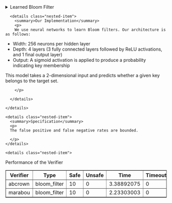 <!--  -->
  <details class="main-item">
    <summary>Learned Bloom Filter</summary>
    <p>
         A bloom filter is a probabilistic data structure that has been widely used in many computer systems. Bloom filters test whether an element (for example, a string) is in a pre-defined set. Bloom filters allow false positives: it may return true for an element that is not in the set. The inputs are being-tested elements, and the outputs are booleans, whether the elements are in the set.
        For more information, check out the <a href="https://dl.acm.org/doi/pdf/10.1145/3183713.3196909">paper</a>.
    </p>
    
    <details class="nested-item">
      <summary>Neural Network</summary>


      <details class="nested-item">
        <summary>Original Paper</summary>
        <p>
The original paper introduces Learned Bloom Filter, a compact replacement for traditional Bloom filters that leverages a binary classifier to distinguish between keys and non-keys. The initial implementation uses a recurrent neural network (GRU) with 16 hidden units and a 32-dimensional character embedding to process string inputs. While the model achieves high classification accuracy, it cannot guarantee zero false negatives. To address this limitation, the final design incorporates an auxiliary Bloom filter to catch any missed keys, thereby ensuring correctness while reducing overall memory consumption.
        </p>
      </details>

      <details class="nested-item">
        <summary>Our Implementation</summary>
        <p>
        We use neural networks to learn Bloom filters. Our architecture is as follows:

  - Width: 256 neurons per hidden layer  
  - Depth: 4 layers (3 fully connected layers followed by ReLU activations, and 1 final output layer)  
  - Output: A sigmoid activation is applied to produce a probability indicating key membership  

This model takes a 2-dimensional input and predicts whether a given key belongs to the target set.




        </p>

      </details>

    </details>

    <details class="nested-item">
      <summary>Specification</summary>
      <p>
      The false positive and false negative rates are bounded.

      </p>
    </details>

    <details class="nested-item">
  <summary>Performance of the Verifier</summary>
  <table border="1">
    <thead>
        <tr>
            <th>Verifier</th>
            <th>Type</th>
            <th>Safe</th>
            <th>Unsafe</th>
            <th>Time</th>
            <th>Timeout</th>
        </tr>
    </thead>
    <tbody>
        <tr>
            <td>abcrown</td>
            <td>bloom_filter</td>
            <td>10</td>
            <td>0</td>
            <td>3.38892075</td>
            <td>0</td>
        </tr>
        <tr>
            <td>marabou</td>
            <td>bloom_filter</td>
            <td>10</td>
            <td>0</td>
            <td>2.23303003</td>
            <td>0</td>
        </tr>
    </tbody>
</table>

</details>

  </details>
